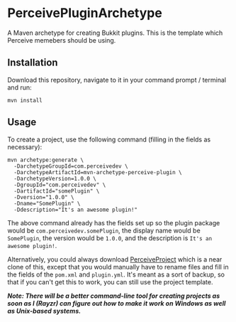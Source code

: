# PerceivePluginArchetype
A Maven archetype for creating Bukkit plugins. This is the template which Perceive memebers should be using.

## Installation
Download this repository, navigate to it in your command prompt / terminal and run:

    mvn install
   
## Usage
To create a project, use the following command (filling in the fields as necessary):

    mvn archetype:generate \
      -DarchetypeGroupId=com.perceivedev \
      -DarchetypeArtifactId=mvn-archetype-perceive-plugin \
      -DarchetypeVersion=1.0.0 \
      -DgroupId="com.perceivedev" \
      -DartifactId="somePlugin" \
      -Dversion="1.0.0" \
      -Dname="SomePlugin" \
      -Ddescription="It's an awesome plugin!"
      
The above command already has the fields set up so the plugin package would be `com.perceivedev.somePlugin`, the display name would be `SomePlugin`, the version would be `1.0.0`, and the description is `It's an awesome plugin!`.

Alternatively, you could always download [PerceiveProject](https://www.github.com/PerceiveDev/PerceiveProject) which is a near clone of this, except that you would manually have to rename files and fill in the fields of the `pom.xml` and `plugin.yml`. It's meant as a sort of backup, so that if you can't get this to work, you can still use the project template.

_**Note: There will be a better command-line tool for creating projects as soon as I (Rayzr) can figure out how to make it work on Windows as well as Unix-based systems.**_
